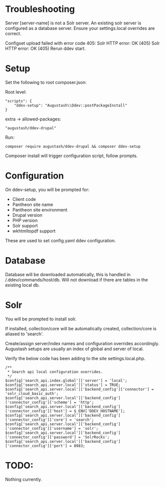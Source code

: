 # Troubleshooting

Server [server-name] is not a Solr server.
  An existing solr server is configured as a database server.
    Ensure your settings.local overrides are correct.

Configset upload failed with error code 405: Solr HTTP error: OK (405)
Solr HTTP error: OK (405)
  Rerun ddev start.

# Setup

Set the following to root composer.json:

Root level:
```
"scripts": {
    "ddev-setup": "Augustash\\Ddev::postPackageInstall"
}
```

extra -> allowed-packages:
```
"augustash/ddev-drupal"
```

Run:
```
composer require augustash/ddev-drupal && composer ddev-setup
```

Composer install will trigger configuration script, follow prompts.

# Configuration

On ddev-setup, you will be prompted for:
  - Client code
  - Pantheon site name
  - Pantheon site environment
  - Drupal version
  - PHP version
  - Solr support
  - wkhtmltopdf support

These are used to set config.yaml ddev configuration.

# Database

Database will be downloaded automatically, this is handled in /.ddev/commands/host/db.
  Will not download if there are tables in the existing local db.

# Solr

You will be prompted to install solr.

If installed, collection/core will be automatically created, collection/core is aliased to 'search'.

Create/assign server/index names and configuration overrides accordingly.
Augustash setups are usually an index of global and server of local.

Verify the below code has been adding to the site settings.local.php.

```
/**
 * Search api local configuration overrides.
 */
$config['search_api.index.global']['server'] = 'local';
$config['search_api.server.local']['status'] = TRUE;
$config['search_api.server.local']['backend_config']['connector'] = 'solr_cloud_basic_auth';
$config['search_api.server.local']['backend_config']['connector_config']['scheme'] = 'http';
$config['search_api.server.local']['backend_config']['connector_config']['host'] = $_ENV['DDEV_HOSTNAME'];
$config['search_api.server.local']['backend_config']['connector_config']['core'] = 'search';
$config['search_api.server.local']['backend_config']['connector_config']['username'] = 'solr';
$config['search_api.server.local']['backend_config']['connector_config']['password'] = 'SolrRocks';
$config['search_api.server.local']['backend_config']['connector_config']['port'] = 8983;
```

# TODO:

Nothing currently.
